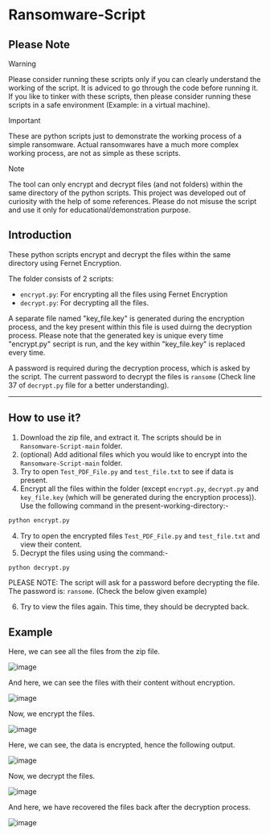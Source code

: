 # Ransomware-Script

## **Please Note**

> [!WARNING] 
> Please consider running these scripts only if you can clearly understand the working of the script. It is adviced to go through the code before running it. If you like to tinker with these scripts, then please consider running these scripts in a safe environment (Example: in a virtual machine).

> [!IMPORTANT]
> These are python scripts just to demonstrate the working process of a simple ransomware. Actual ransomwares have a much more complex working process, are not as simple as these scripts.

> [!NOTE]
> The tool can only encrypt and decrypt files (and not folders) within the same directory of the python scripts.
> This project was developed out of curiosity with the help of some references. Please do not misuse the script and use it only for educational/demonstration purpose.

## **Introduction**
These python scripts encrypt and decrypt the files within the same directory using Fernet Encryption.

The folder consists of 2 scripts:
- `encrypt.py`: For encrypting all the files using Fernet Encryption
- `decrypt.py`: For decrypting all the files.

A separate file named "key_file.key" is generated during the encryption process, and the key present within this file is used duirng the decryption process. Please note that the generated key is unique every time "encrypt.py" secript is run, and the key within "key_file.key" is replaced every time.

A password is required during the decryption process, which is asked by the script. The current password to decrypt the files is `ransome` (Check line 37 of `decrypt.py` file for a better understanding).

-----------------------------------------------------

## **How to use it?**
1. Download the zip file, and extract it. The scripts should be in `Ransomware-Script-main` folder.
2. (optional) Add aditional files which you would like to encrypt into the `Ransomware-Script-main` folder.
3. Try to open `Test_PDF_File.py` and `test_file.txt` to see if data is present.
4. Encrypt all the files within the folder (except `encrypt.py`, `decrypt.py` and `key_file.key` (which will be generated during the encryption process)). Use the following command in the present-working-directory:-

```python
python encrypt.py
```
4. Try to open the encrypted files `Test_PDF_File.py` and `test_file.txt` and view their content.
5. Decrypt the files using using the command:-
```python
python decrypt.py
```
PLEASE NOTE: The script will ask for a password before decrypting the file. The password is: `ransome`. (Check the below given example)

6. Try to view the files again. This time, they should be decrypted back.

## **Example**
Here, we can see all the files from the zip file.

![image](https://user-images.githubusercontent.com/61109976/169683167-0904c437-2c6a-4900-92d0-ce27f416b457.png)


And here, we can see the files with their content without encryption.

![image](https://user-images.githubusercontent.com/61109976/169681808-e36fb14b-e599-4b90-89b0-b5b4766abab3.png)


Now, we encrypt the files.

![image](https://user-images.githubusercontent.com/61109976/169681841-af276f5d-7f2e-4a5d-b53a-9c18786074c2.png)


Here, we can see, the data is encrypted, hence the following output.

![image](https://user-images.githubusercontent.com/61109976/169681864-0b046c7b-577d-4209-9e16-9b9639d3163b.png)


Now, we decrypt the files.

![image](https://user-images.githubusercontent.com/61109976/169681892-be6b20ab-35bb-44f9-9d29-869a3040352e.png)

And here, we have recovered the files back after the decryption process.

![image](https://user-images.githubusercontent.com/61109976/169681922-a0278f17-2bc8-460a-904c-10ba0dd2f8cc.png)
